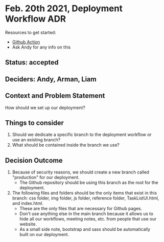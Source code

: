 # Feb. 20th 2021, Deployment Workflow ADR

Resources to get started:

- [Github Action](https://github.com/DonaldWolfson/cse110-w21-group29/blob/setup-bootstrap/.github/workflows/deploy.yml)
- Ask Andy for any info on this

## Status: accepted

## Deciders: Andy, Arman, Liam

## Context and Problem Statement

How should we set up our deployment?

## Things to consider

1. Should we dedicate a specific branch to the deployment workflow or use an existing branch?
2. What should be contained inside the branch we use?

## Decision Outcome

1. Because of security reasons, we should create a new branch called "production" for our deployment.
    - The Github repository should be using this branch as the root for the deployment.
2. The following files and folders should be the only items that exist in this branch: css folder, img folder, js folder, reference folder, TaskListUI.html, and index.html.
    - These are the only files that are necessary for Github pages.
    - Don't use anything else in the main branch because it allows us to hide all our workflows, meeting notes, etc. from people that use our website.
    - As a small side note, bootstrap and sass should be automatically built on our deployment.
